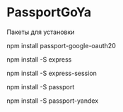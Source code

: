 # PassportGoYa

Пакеты для установки

npm install passport-google-oauth20

npm install -S express 

npm install -S express-session 

npm install -S passport 

npm install -S passport-yandex
